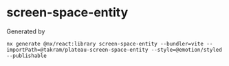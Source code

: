 # screen-space-entity

Generated by

```
nx generate @nx/react:library screen-space-entity --bundler=vite --importPath=@takram/plateau-screen-space-entity --style=@emotion/styled --publishable
```
